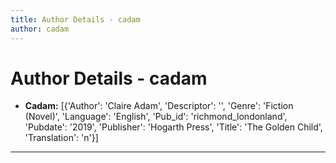 ```yaml
---
title: Author Details - cadam
author: cadam
---
```


# Author Details - cadam

<ul>
    <li><strong>Cadam:</strong> [{'Author': 'Claire Adam', 'Descriptor': '', 'Genre': 'Fiction (Novel)', 'Language': 'English', 'Pub_id': 'richmond_londonland', 'Pubdate': '2019', 'Publisher': 'Hogarth Press', 'Title': 'The Golden Child', 'Translation': 'n'}]</li>
</ul>
<hr>